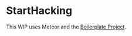 # StartHacking

This WIP uses Meteor and the [Boilerplate Project](https://github.com/matteodem/meteor-boilerplate).